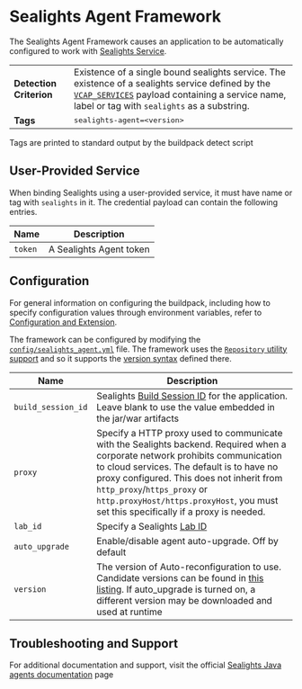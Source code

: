 # Sealights Agent Framework
The Sealights Agent Framework causes an application to be automatically configured to work with [Sealights Service][].

<table>
  <tr>
    <td><strong>Detection Criterion</strong></td><td>Existence of a single bound sealights service. The existence of a sealights service defined by the <a href="http://docs.cloudfoundry.org/devguide/deploy-apps/environment-variable.html#VCAP-SERVICES"><code>VCAP_SERVICES</code></a> payload containing a service name, label or tag with <code>sealights</code> as a substring.
</td>
  </tr>
  <tr>
    <td><strong>Tags</strong></td><td><tt>sealights-agent=&lt;version&gt;</tt></td>
  </tr>
</table>
Tags are printed to standard output by the buildpack detect script

## User-Provided Service
When binding Sealights using a user-provided service, it must have name or tag with `sealights` in it.
The credential payload can contain the following entries. 

| Name | Description
| ---- | -----------
| `token` | A Sealights Agent token

## Configuration
For general information on configuring the buildpack, including how to specify configuration values through environment variables, refer to [Configuration and Extension][].

The framework can be configured by modifying the [`config/sealights_agent.yml`][] file. The framework uses the [`Repository` utility support][repositories] and so it supports the [version syntax][] defined there.

| Name | Description
| ---- | -----------
| `build_session_id` | Sealights [Build Session ID][] for the application. Leave blank to use the value embedded in the jar/war artifacts
| `proxy` | Specify a HTTP proxy used to communicate with the Sealights backend. Required when a corporate network prohibits communication to cloud services. The default is to have no proxy configured. This does not inherit from `http_proxy`/`https_proxy` or `http.proxyHost/https.proxyHost`, you must set this specifically if a proxy is needed.
| `lab_id` | Specify a Sealights [Lab ID][]
| `auto_upgrade` | Enable/disable agent auto-upgrade. Off by default
| `version` | The version of Auto-reconfiguration to use. Candidate versions can be found in [this listing][]. If auto_upgrade is turned on, a different version may be downloaded and used at runtime

## Troubleshooting and Support

For additional documentation and support, visit the official [Sealights Java agents documentation] page

[`config/sealights_agent.yml`]: ../config/sealights_agent.yml
[Configuration and Extension]: ../README.md#configuration-and-extension
[repositories]: extending-repositories.md
[version syntax]: extending-repositories.md#version-syntax-and-ordering
[Sealights Service]: https://www.sealights.io
[Build Session ID]: https://sealights.atlassian.net/wiki/spaces/SUP/pages/3473472/Using+Java+Agents+-+Generating+a+session+ID
[Lab ID]: https://sealights.atlassian.net/wiki/spaces/SUP/pages/762413124/Using+Java+Agents+-+Running+Tests+in+Parallel+Lab+Id
[this listing]: https://agents.sealights.co/pcf/index.yml
[Sealights Java agents documentation]: https://sealights.atlassian.net/wiki/spaces/SUP/pages/3014685/SeaLights+Java+agents
